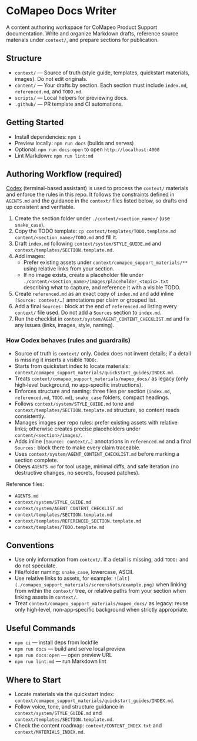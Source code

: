 # CoMapeo Docs Writer

A content authoring workspace for CoMapeo Product Support documentation. Write and organize Markdown drafts, reference source materials under `context/`, and prepare sections for publication.

## Structure

- `context/` — Source of truth (style guide, templates, quickstart materials, images). Do not edit originals.
- `content/` — Your drafts by section. Each section must include `index.md`, `referenced.md`, and `TODO.md`.
- `scripts/` — Local helpers for previewing docs.
- `.github/` — PR template and CI automations.

## Getting Started

- Install dependencies: `npm i`
- Preview locally: `npm run docs` (builds and serves)
- Optional: `npm run docs:open` to open `http://localhost:4000`
- Lint Markdown: `npm run lint:md`

## Authoring Workflow (required)

[Codex](https://github.com/openai/codex) (terminal-based assistant) is used to process the `context/` materials and enforce the rules in this repo. It follows the constraints defined in `AGENTS.md` and the guidance in the `context/` files listed below, so drafts end up consistent and verifiable.

1) Create the section folder under `./content/<section_name>/` (use `snake_case`).
2) Copy the TODO template: `cp context/templates/TODO.template.md content/<section_name>/TODO.md` and fill it.
3) Draft `index.md` following `context/system/STYLE_GUIDE.md` and `context/templates/SECTION.template.md`.
4) Add images:
   - Prefer existing assets under `context/comapeo_support_materials/**` using relative links from your section.
   - If no image exists, create a placeholder file under `./content/<section_name>/images/placeholder_<topic>.txt` describing what to capture, and reference it with a visible TODO.
5) Create `referenced.md` as an exact copy of `index.md` and add inline `[Source: context/…]` annotations per claim or grouped list.
6) Add a final `Sources:` block at the end of `referenced.md` listing every `context/` file used. Do not add a `Sources` section to `index.md`.
7) Run the checklist in `context/system/AGENT_CONTENT_CHECKLIST.md` and fix any issues (links, images, style, naming).

### How Codex behaves (rules and guardrails)

- Source of truth is `context/` only. Codex does not invent details; if a detail is missing it inserts a visible `TODO:`.
- Starts from quickstart index to locate materials: `context/comapeo_support_materials/quickstart_guides/INDEX.md`.
- Treats `context/comapeo_support_materials/mapeo_docs/` as legacy (only high‑level background, no app‑specific instructions).
- Enforces structure and naming: three files per section (`index.md`, `referenced.md`, `TODO.md`), `snake_case` folders, compact headings.
- Follows `context/system/STYLE_GUIDE.md` tone and `context/templates/SECTION.template.md` structure, so content reads consistently.
- Manages images per repo rules: prefer existing assets with relative links; otherwise creates precise placeholders under `content/<section>/images/`.
- Adds inline `[Source: context/…]` annotations in `referenced.md` and a final `Sources:` block there to make every claim traceable.
- Uses `context/system/AGENT_CONTENT_CHECKLIST.md` before marking a section complete.
- Obeys `AGENTS.md` for tool usage, minimal diffs, and safe iteration (no destructive changes, no secrets, focused patches).

Reference files:
- `AGENTS.md`
- `context/system/STYLE_GUIDE.md`
- `context/system/AGENT_CONTENT_CHECKLIST.md`
- `context/templates/SECTION.template.md`
- `context/templates/REFERENCED_SECTION.template.md`
- `context/templates/TODO.template.md`

## Conventions

- Use only information from `context/`. If a detail is missing, add `TODO:` and do not speculate.
- File/folder naming: `snake_case`, lowercase, ASCII.
- Use relative links to assets, for example: `![alt](./comapeo_support_materials/screenshots/example.png)` when linking from within the `context/` tree, or relative paths from your section when linking assets in `context/`.
- Treat `context/comapeo_support_materials/mapeo_docs/` as legacy: reuse only high‑level, non‑app‑specific background when strictly appropriate.

## Useful Commands

- `npm ci` — install deps from lockfile
- `npm run docs` — build and serve local preview
- `npm run docs:open` — open preview URL
- `npm run lint:md` — run Markdown lint

## Where to Start

- Locate materials via the quickstart index: `context/comapeo_support_materials/quickstart_guides/INDEX.md`.
- Follow voice, tone, and structure guidance in `context/system/STYLE_GUIDE.md` and `context/templates/SECTION.template.md`.
- Check the content roadmap: `context/CONTENT_INDEX.txt` and `context/MATERIALS_INDEX.md`.
